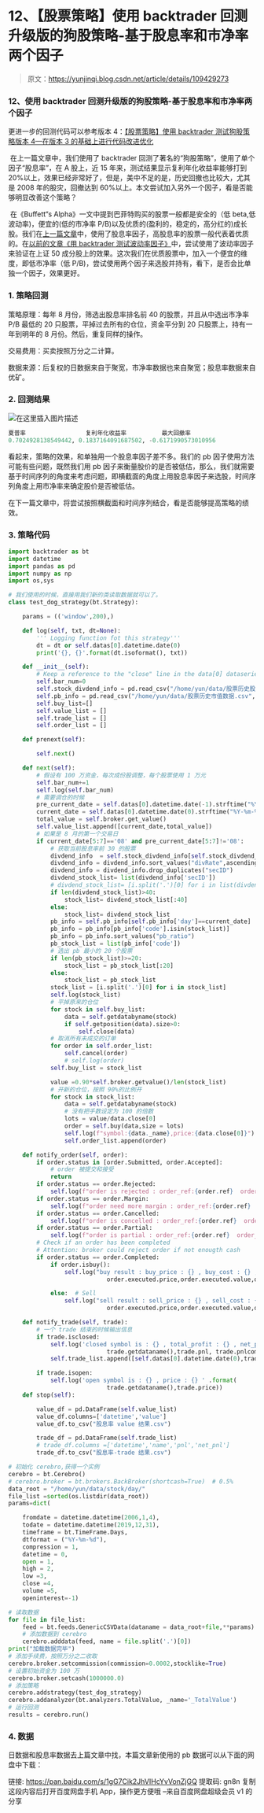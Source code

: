 # 12、【股票策略】使用 backtrader 回测升级版的狗股策略-基于股息率和市净率两个因子

> 原文：<https://yunjinqi.blog.csdn.net/article/details/109429273>

### 12、使用 backtrader 回测升级版的狗股策略-基于股息率和市净率两个因子

更进一步的回测代码可以参考版本 4：[【股票策略】使用 backtrader 测试狗股策略版本 4—在版本 3 的基础上进行代码改进优化](https://yunjinqi.blog.csdn.net/article/details/111414937)

​ 在上一篇文章中，我们使用了 backtrader 回测了著名的“狗股策略”，使用了单个因子“股息率”，在 A 股上，近 15 年来，测试结果显示复利年化收益率能够打到 20%以上，效果已经非常好了，但是，美中不足的是，历史回撤也比较大，尤其是 2008 年的股灾，回撤达到 60%以上。本文尝试加入另外一个因子，看是否能够明显改善这个策略？

​ 在《Buffett“s Alpha》一文中提到巴菲特购买的股票一般都是安全的（低 beta,低波动率)，便宜的(低的市净率 P/B)以及优质的(盈利的，稳定的，高分红的)成长股。我们在[上一篇文章](https://yunjinqi.blog.csdn.net/article/details/109275924)中，使用了股息率因子，高股息率的股票一般代表着优质的。在[以前的文章《用 backtrader 测试波动率因子》](https://zhuanlan.zhihu.com/p/100274429)中，尝试使用了波动率因子来验证在上证 50 成分股上的效果。这次我们在优质股票中，加入一个便宜的维度，即低市净率（低 P/B)，尝试使用两个因子来选股并持有，看下，是否会比单独一个因子，效果更好。

### 1\. 策略回测

策略原理：每年 8 月份，筛选出股息率排名前 40 的股票，并且从中选出市净率 P/B 最低的 20 只股票，平掉过去所有的仓位，资金平分到 20 只股票上，持有一年到明年的 8 月份。然后，重复同样的操作。

交易费用：买卖按照万分之二计算。

数据来源：后复权的日数据来自于聚宽，市净率数据也来自聚宽；股息率数据来自优矿。

### 2\. 回测结果

![在这里插入图片描述](img/65aad22d92afc6b4ae5f5fb0bb8df8b1.png)

```py
夏普率					复利年化收益率          最大回撤率
0.7024928138549442, 0.1837164091687502, -0.6171990573010956 
```

看起来，策略的效果，和单独用一个股息率因子差不多。我们的 pb 因子使用方法可能有些问题，既然我们用 pb 因子来衡量股价的是否被低估，那么，我们就需要基于时间序列的角度来考虑问题，即横截面的角度上用股息率因子来选股，时间序列角度上用市净率来确定股价是否被低估。

在下一篇文章中，将尝试按照横截面和时间序列结合，看是否能够提高策略的绩效。

### 3\. 策略代码

```py
import backtrader as bt
import datetime
import pandas as pd
import numpy as np
import os,sys

# 我们使用的时候，直接用我们新的类读取数据就可以了。
class test_dog_strategy(bt.Strategy):

    params = (('window',200),)

    def log(self, txt, dt=None):
        ''' Logging function fot this strategy'''
        dt = dt or self.datas[0].datetime.date(0)
        print('{}, {}'.format(dt.isoformat(), txt))

    def __init__(self):
        # Keep a reference to the "close" line in the data[0] dataseries
        self.bar_num=0
        self.stock_divdend_info = pd.read_csv("/home/yun/data/股票历史股息率数据.csv",index_col=0)
        self.pb_info = pd.read_csv("/home/yun/data/股票历史市值数据.csv",index_col=0)
        self.buy_list=[]
        self.value_list = []
        self.trade_list = []
        self.order_list = []

    def prenext(self):

        self.next()

    def next(self):
        # 假设有 100 万资金，每次成份股调整，每个股票使用 1 万元
        self.bar_num+=1
        self.log(self.bar_num)
        # 需要调仓的时候
        pre_current_date = self.datas[0].datetime.date(-1).strftime("%Y-%m-%d")
        current_date = self.datas[0].datetime.date(0).strftime("%Y-%m-%d")
        total_value = self.broker.get_value()
        self.value_list.append([current_date,total_value])
        # 如果是 8 月的第一个交易日
        if current_date[5:7]=='08' and pre_current_date[5:7]!='08':
            # 获取当前股息率前 30 的股票
            divdend_info  = self.stock_divdend_info[self.stock_divdend_info['tradeDate']==current_date]
            divdend_info = divdend_info.sort_values("divRate",ascending=False)
            divdend_info = divdend_info.drop_duplicates("secID")
            divdend_stock_list= list(divdend_info['secID'])
            # divdend_stock_list= [i.split('.')[0] for i in list(divdend_info['secID'])]
            if len(divdend_stock_list)>40:
                stock_list= divdend_stock_list[:40]
            else:
                stock_list= divdend_stock_list
            pb_info = self.pb_info[self.pb_info['day']==current_date]
            pb_info = pb_info[pb_info['code'].isin(stock_list)]
            pb_info = pb_info.sort_values("pb_ratio")
            pb_stock_list = list(pb_info['code'])
            # 选出 pb 最小的 20 个股票
            if len(pb_stock_list)>=20:
                stock_list = pb_stock_list[:20]
            else:
                stock_list = pb_stock_list
            stock_list = [i.split('.')[0] for i in stock_list]
            self.log(stock_list)
            # 平掉原来的仓位
            for stock in self.buy_list:
                data = self.getdatabyname(stock)
                if self.getposition(data).size>0:
                    self.close(data)
            # 取消所有未成交的订单
            for order in self.order_list:
                self.cancel(order)
                # self.log(order)
            self.buy_list = stock_list

            value =0.90*self.broker.getvalue()/len(stock_list)
            # 开新的仓位，按照 90%的比例开
            for stock in stock_list:
                data = self.getdatabyname(stock)
                # 没有把手数设定为 100 的倍数
                lots = value/data.close[0]
                order = self.buy(data,size = lots)
                self.log(f"symbol:{data._name},price:{data.close[0]}")
                self.order_list.append(order)

    def notify_order(self, order):
        if order.status in [order.Submitted, order.Accepted]:
            # order 被提交和接受
            return
        if order.status == order.Rejected:
            self.log(f"order is rejected : order_ref:{order.ref}  order_info:{order.info}")
        if order.status == order.Margin:
            self.log(f"order need more margin : order_ref:{order.ref}  order_info:{order.info}")
        if order.status == order.Cancelled:
            self.log(f"order is concelled : order_ref:{order.ref}  order_info:{order.info}")
        if order.status == order.Partial:
            self.log(f"order is partial : order_ref:{order.ref}  order_info:{order.info}")
        # Check if an order has been completed
        # Attention: broker could reject order if not enougth cash
        if order.status == order.Completed:
            if order.isbuy():
                self.log("buy result : buy_price : {} , buy_cost : {} , commission : {}".format(
                            order.executed.price,order.executed.value,order.executed.comm))

            else:  # Sell
                self.log("sell result : sell_price : {} , sell_cost : {} , commission : {}".format(
                            order.executed.price,order.executed.value,order.executed.comm))

    def notify_trade(self, trade):
        # 一个 trade 结束的时候输出信息
        if trade.isclosed:
            self.log('closed symbol is : {} , total_profit : {} , net_profit : {}' .format(
                            trade.getdataname(),trade.pnl, trade.pnlcomm))
            self.trade_list.append([self.datas[0].datetime.date(0),trade.getdataname(),trade.pnl,trade.pnlcomm])

        if trade.isopen:
            self.log('open symbol is : {} , price : {} ' .format(
                            trade.getdataname(),trade.price))
    def stop(self):

        value_df = pd.DataFrame(self.value_list)
        value_df.columns=['datetime','value']
        value_df.to_csv("股息率 value 结果.csv")

        trade_df = pd.DataFrame(self.trade_list)
        # trade_df.columns =['datetime','name','pnl','net_pnl']
        trade_df.to_csv("股息率-trade 结果.csv")

# 初始化 cerebro,获得一个实例
cerebro = bt.Cerebro()
# cerebro.broker = bt.brokers.BackBroker(shortcash=True)  # 0.5%
data_root = "/home/yun/data/stock/day/"
file_list =sorted(os.listdir(data_root))
params=dict(

    fromdate = datetime.datetime(2006,1,4),
    todate = datetime.datetime(2019,12,31),
    timeframe = bt.TimeFrame.Days,
    dtformat = ("%Y-%m-%d"),
    compression = 1,
    datetime = 0,
    open = 1,
    high = 2,
    low =3,
    close =4,
    volume =5,
    openinterest=-1)

# 读取数据
for file in file_list:
    feed = bt.feeds.GenericCSVData(dataname = data_root+file,**params)
    # 添加数据到 cerebro
    cerebro.adddata(feed, name = file.split('.')[0])
print("加载数据完毕")
# 添加手续费，按照万分之二收取
cerebro.broker.setcommission(commission=0.0002,stocklike=True)
# 设置初始资金为 100 万
cerebro.broker.setcash(1000000.0)
# 添加策略
cerebro.addstrategy(test_dog_strategy)
cerebro.addanalyzer(bt.analyzers.TotalValue, _name='_TotalValue')
# 运行回测
results = cerebro.run() 
```

### 4\. 数据

日数据和股息率数据去上篇文章中找，本篇文章新使用的 pb 数据可以从下面的网盘中下载：

链接: https://pan.baidu.com/s/1gG7Cik2JhVIHcYvVonZjGQ 提取码: gn8n 复制这段内容后打开百度网盘手机 App，操作更方便哦
–来自百度网盘超级会员 v1 的分享
